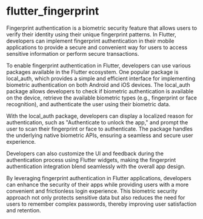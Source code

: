 # flutter_fingerprint
Fingerprint authentication is a biometric security feature that allows users to verify their identity using their unique fingerprint patterns. In Flutter, developers can implement fingerprint authentication in their mobile applications to provide a secure and convenient way for users to access sensitive information or perform secure transactions.

To enable fingerprint authentication in Flutter, developers can use various packages available in the Flutter ecosystem. One popular package is local_auth, which provides a simple and efficient interface for implementing biometric authentication on both Android and iOS devices. The local_auth package allows developers to check if biometric authentication is available on the device, retrieve the available biometric types (e.g., fingerprint or face recognition), and authenticate the user using their biometric data.

With the local_auth package, developers can display a localized reason for authentication, such as "Authenticate to unlock the app," and prompt the user to scan their fingerprint or face to authenticate. The package handles the underlying native biometric APIs, ensuring a seamless and secure user experience.

Developers can also customize the UI and feedback during the authentication process using Flutter widgets, making the fingerprint authentication integration blend seamlessly with the overall app design.

By leveraging fingerprint authentication in Flutter applications, developers can enhance the security of their apps while providing users with a more convenient and frictionless login experience. This biometric security approach not only protects sensitive data but also reduces the need for users to remember complex passwords, thereby improving user satisfaction and retention.
